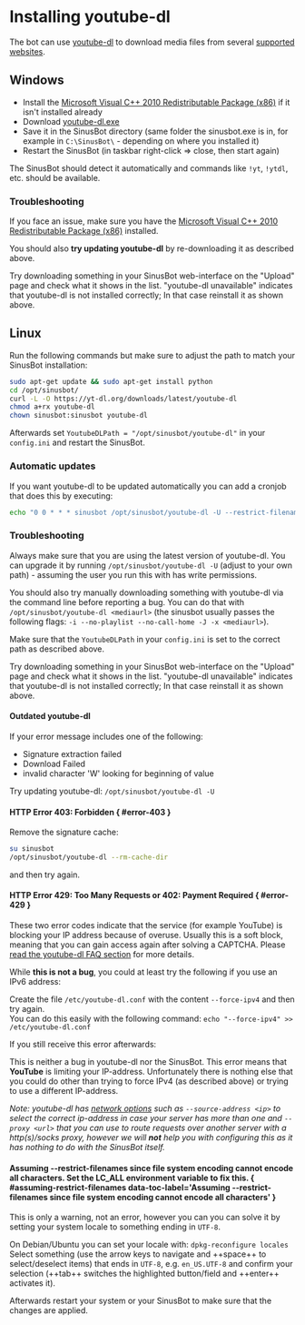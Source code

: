 # Installing youtube-dl

The bot can use [youtube-dl](https://github.com/ytdl-org/youtube-dl/) to download media files from several [supported websites](https://rg3.github.io/youtube-dl/supportedsites.html).

## Windows

- Install the [Microsoft Visual C++ 2010 Redistributable Package (x86)](https://www.microsoft.com/en-US/download/details.aspx?id=5555) if it isn't installed already
- Download [youtube-dl.exe](https://yt-dl.org/downloads/latest/youtube-dl.exe)
- Save it in the SinusBot directory (same folder the sinusbot.exe is in, for example in `C:\SinusBot\` - depending on where you installed it)
- Restart the SinusBot (in taskbar right-click => close, then start again)

The SinusBot should detect it automatically and commands like `!yt`, `!ytdl`, etc. should be available.

### Troubleshooting

If you face an issue, make sure you have the [Microsoft Visual C++ 2010 Redistributable Package (x86)](https://www.microsoft.com/en-US/download/details.aspx?id=5555) installed.

You should also **try updating youtube-dl** by re-downloading it as described above.

Try downloading something in your SinusBot web-interface on the "Upload" page and check what it shows in the list. "youtube-dl unavailable" indicates that youtube-dl is not installed correctly; In that case reinstall it as shown above.

## Linux

Run the following commands but make sure to adjust the path to match your SinusBot installation:

```bash
sudo apt-get update && sudo apt-get install python
cd /opt/sinusbot/
curl -L -O https://yt-dl.org/downloads/latest/youtube-dl
chmod a+rx youtube-dl
chown sinusbot:sinusbot youtube-dl
```

Afterwards set `YoutubeDLPath = "/opt/sinusbot/youtube-dl"` in your `config.ini` and restart the SinusBot.

### Automatic updates

If you want youtube-dl to be updated automatically you can add a cronjob that does this by executing:

```bash
echo "0 0 * * * sinusbot /opt/sinusbot/youtube-dl -U --restrict-filenames >/dev/null" > /etc/cron.d/ytdl
```

### Troubleshooting

Always make sure that you are using the latest version of youtube-dl. You can upgrade it by running `/opt/sinusbot/youtube-dl -U` (adjust to your own path) - assuming the user you run this with has write permissions.

You should also try manually downloading something with youtube-dl via the command line before reporting a bug. You can do that with `/opt/sinusbot/youtube-dl <mediaurl>` (the sinusbot usually passes the following flags: `-i --no-playlist --no-call-home -J -x <mediaurl>`).

Make sure that the `YoutubeDLPath` in your `config.ini` is set to the correct path as described above.

Try downloading something in your SinusBot web-interface on the "Upload" page and check what it shows in the list. "youtube-dl unavailable" indicates that youtube-dl is not installed correctly; In that case reinstall it as shown above.

#### Outdated youtube-dl

If your error message includes one of the following:

- Signature extraction failed
- Download Failed
- invalid character 'W' looking for beginning of value

Try updating youtube-dl: `/opt/sinusbot/youtube-dl -U`

#### HTTP Error 403: Forbidden { #error-403 }

Remove the signature cache:

```bash
su sinusbot
/opt/sinusbot/youtube-dl --rm-cache-dir
```

and then try again.

#### HTTP Error 429: Too Many Requests or 402: Payment Required { #error-429 }

These two error codes indicate that the service (for example YouTube) is blocking your IP address because of overuse. Usually this is a soft block, meaning that you can gain access again after solving a CAPTCHA. Please [read the youtube-dl FAQ section](https://github.com/ytdl-org/youtube-dl#http-error-429-too-many-requests-or-402-payment-required) for more details.

While **this is not a bug**, you could at least try the following if you use an IPv6 address:

Create the file `/etc/youtube-dl.conf` with the content `--force-ipv4` and then try again. </br>
You can do this easily with the following command: `echo "--force-ipv4" >> /etc/youtube-dl.conf`

If you still receive this error afterwards:

This is neither a bug in youtube-dl nor the SinusBot. This error means that **YouTube** is limiting your IP-address.
Unfortunately there is nothing else that you could do other than trying to force IPv4 (as described above) or trying to use a different IP-address.

*Note: youtube-dl has [network options](https://github.com/ytdl-org/youtube-dl/blob/master/README.md#network-options) such as `--source-address <ip>` to select the correct ip-address in case your server has more than one and `--proxy <url>` that you can use to route requests over another server with a http(s)/socks proxy, however we will **not** help you with configuring this as it has nothing to do with the SinusBot itself.*

#### Assuming --restrict-filenames since file system encoding cannot encode all characters. Set the LC_ALL environment variable to fix this. { #assuming-restrict-filenames data-toc-label='Assuming --restrict-filenames since file system encoding cannot encode all characters' }

This is only a warning, not an error, however you can you can solve it by setting your system locale to something ending in `UTF-8`.

On Debian/Ubuntu you can set your locale with: `dpkg-reconfigure locales`<br>
Select something (use the arrow keys to navigate and ++space++ to select/deselect items) that ends in `UTF-8`, e.g. `en_US.UTF-8` and confirm your selection (++tab++ switches the highlighted button/field and ++enter++ activates it).

Afterwards restart your system or your SinusBot to make sure that the changes are applied.
